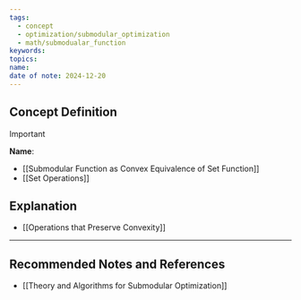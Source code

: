 ```yaml
---
tags:
  - concept
  - optimization/submodular_optimization
  - math/submodualar_function
keywords: 
topics: 
name: 
date of note: 2024-12-20
---
```


## Concept Definition

>[!important]
>**Name**: 



- [[Submodular Function as Convex Equivalence of Set Function]]
- [[Set Operations]]

## Explanation


- [[Operations that Preserve Convexity]]


-----------
##  Recommended Notes and References



- [[Theory and Algorithms for Submodular Optimization]]
